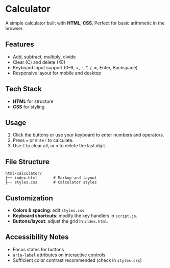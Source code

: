 # Calculator

A simple calculator built with **HTML**, **CSS**, Perfect for basic arithmetic in the browser.

## Features
- Add, subtract, multiply, divide
- Clear (C) and delete (⌫)
- Keyboard input support (0–9, +, -, *, /, =, Enter, Backspace)
- Responsive layout for mobile and desktop

## Tech Stack
- **HTML** for structure
- **CSS** for styling

## Usage
1. Click the buttons or use your keyboard to enter numbers and operators.
2. Press `=` or `Enter` to calculate.
3. Use `C` to clear all, or `⌫` to delete the last digit.

## File Structure
```
html-calculator/
├── index.html       # Markup and layout
├── styles.css       # Calculator styles
```

## Customization
- **Colors & spacing**: edit `styles.css`.
- **Keyboard shortcuts**: modify the key handlers in `script.js`.
- **Buttons/layout**: adjust the grid in `index.html`.

## Accessibility Notes
- Focus states for buttons
- `aria-label` attributes on interactive controls
- Sufficient color contrast recommended (check in `styles.css`)

